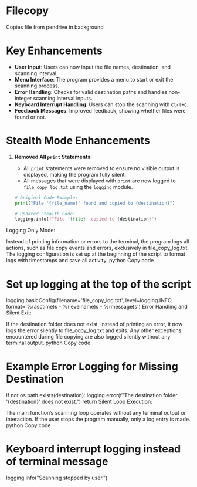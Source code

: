 # Filecopy

Copies file from pendrive in background
# Key Enhancements

- **User Input**: Users can now input the file names, destination, and scanning interval.
- **Menu Interface**: The program provides a menu to start or exit the scanning process.
- **Error Handling**: Checks for valid destination paths and handles non-integer scanning interval inputs.
- **Keyboard Interrupt Handling**: Users can stop the scanning with `Ctrl+C`.
- **Feedback Messages**: Improved feedback, showing whether files were found or not.

# Stealth Mode Enhancements

1. **Removed All `print` Statements**:
   - All `print` statements were removed to ensure no visible output is displayed, making the program fully silent.
   - All messages that were displayed with `print` are now logged to `file_copy_log.txt` using the `logging` module.

   ```python
   # Original Code Example:
   print("File '{file_name}' found and copied to {destination}")
   
   # Updated Stealth Code:
   logging.info(f"File '{file}' copied to {destination}")
Logging Only Mode:

Instead of printing information or errors to the terminal, the program logs all actions, such as file copy events and errors, exclusively in file_copy_log.txt.
The logging configuration is set up at the beginning of the script to format logs with timestamps and save all activity.
python
Copy code
# Set up logging at the top of the script
logging.basicConfig(filename='file_copy_log.txt', level=logging.INFO, 
                    format='%(asctime)s - %(levelname)s - %(message)s')
Error Handling and Silent Exit:

If the destination folder does not exist, instead of printing an error, it now logs the error silently to file_copy_log.txt and exits.
Any other exceptions encountered during file copying are also logged silently without any terminal output.
python
Copy code
# Example Error Logging for Missing Destination
if not os.path.exists(destination):
    logging.error(f"The destination folder '{destination}' does not exist.")
    return
Silent Loop Execution:

The main function’s scanning loop operates without any terminal output or interaction. If the user stops the program manually, only a log entry is made.
python
Copy code
# Keyboard interrupt logging instead of terminal message
logging.info("Scanning stopped by user.")
